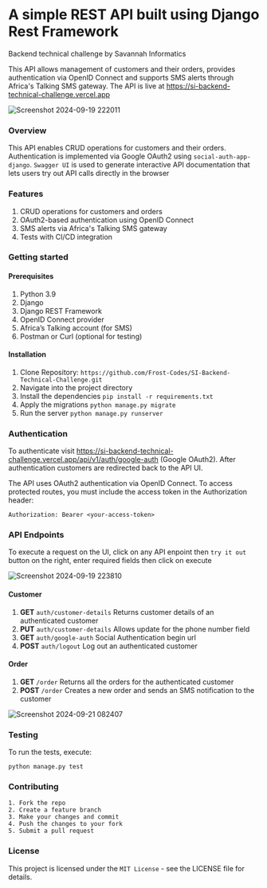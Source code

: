 # A simple REST API built using Django Rest Framework
Backend technical challenge by Savannah Informatics

This API allows management of  customers and their orders, provides authentication via OpenID Connect and supports SMS alerts through Africa's Talking SMS gateway. The API is live at https://si-backend-technical-challenge.vercel.app

![Screenshot 2024-09-19 222011](https://github.com/user-attachments/assets/29f32919-1464-4e26-ba73-1a5ff03e2c79)

### Overview
This API enables CRUD operations for customers and their orders. Authentication is implemented via Google OAuth2 using `social-auth-app-django`.
`Swagger UI` is used to generate interactive API documentation that lets users try out API calls directly in the browser

### Features
1. CRUD operations for customers and orders
2. OAuth2-based authentication using OpenID Connect
3. SMS alerts via Africa's Talking SMS gateway
4. Tests with CI/CD integration

### Getting started
#### Prerequisites
1. Python 3.9
2. Django
3. Django REST Framework
4. OpenID Connect provider
5. Africa’s Talking account (for SMS)
5. Postman or Curl (optional for testing)

#### Installation
1. Clone Repository: `https://github.com/Frost-Codes/SI-Backend-Technical-Challenge.git`
2. Navigate into the project directory
3. Install the dependencies `pip install -r requirements.txt`
4. Apply the migrations `python manage.py migrate`
5. Run the server `python manage.py runserver`

### Authentication

To authenticate visit https://si-backend-technical-challenge.vercel.app/api/v1/auth/google-auth (Google OAuth2). After authentication customers are redirected back to the API UI.

The API uses OAuth2 authentication via OpenID Connect. To access protected routes, you must include the access token in the Authorization header:

    Authorization: Bearer <your-access-token>

  ### API Endpoints
  
  To execute a request on the UI, click on any API enpoint then `try it out` button on the right, enter required fields then click on execute

  ![Screenshot 2024-09-19 223810](https://github.com/user-attachments/assets/4b64e310-32bb-4abd-896c-d1ec16f7d447)

#### Customer
1. **GET** `auth/customer-details` Returns customer details of an authenticated customer
2. **PUT** `auth/customer-details` Allows update for the phone number field
3. **GET** `auth/google-auth` Social Authentication begin url
4. **POST** `auth/logout` Log out an authenticated customer

#### Order
1. **GET** `/order` Returns all the orders for the authenticated customer
2. **POST** `/order` Creates a new order and sends an SMS notification to the customer

![Screenshot 2024-09-21 082407](https://github.com/user-attachments/assets/150dedce-7725-4219-b1f1-5d88ddbd595b)


### Testing
To run the tests, execute:

    python manage.py test

### Contributing
    1. Fork the repo
    2. Create a feature branch
    3. Make your changes and commit
    4. Push the changes to your fork
    5. Submit a pull request

### License

This project is licensed under the `MIT License` - see the LICENSE file for details.





